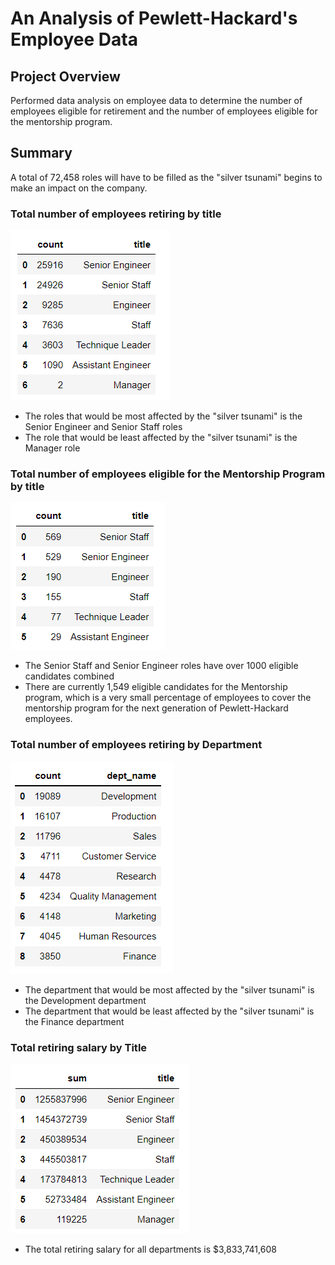 # An Analysis of Pewlett-Hackard's Employee Data

## Project Overview
Performed data analysis on employee data to determine the number of employees eligible for retirement and the number of employees eligible for the mentorship program.

## Summary
A total of 72,458 roles will have to be filled as the "silver tsunami" begins to make an impact on the company.

### Total number of employees retiring by title
![Retiring_Titles](https://github.com/frlinh/pewlett-hackard-analysis/blob/dca770c74f6d9aed900c6332f42c18c2a1a6740a/retiring_titles.png)

- The roles that would be most affected by the "silver tsunami" is the Senior Engineer and Senior Staff roles
- The role that would be least affected by the "silver tsunami" is the Manager role

### Total number of employees eligible for the Mentorship Program by title
![Mentorship_Titles](https://github.com/frlinh/pewlett-hackard-analysis/blob/dca770c74f6d9aed900c6332f42c18c2a1a6740a/mentorship_titles.png)
- The Senior Staff and Senior Engineer roles have over 1000 eligible candidates combined
- There are currently 1,549 eligible candidates for the Mentorship program, which is a very small percentage of employees to cover the mentorship program for the next generation of Pewlett-Hackard employees.

### Total number of employees retiring by Department
![Retiring_Dept](https://github.com/frlinh/pewlett-hackard-analysis/blob/dca770c74f6d9aed900c6332f42c18c2a1a6740a/retiring_dept.png)

- The department that would be most affected by the "silver tsunami" is the Development department
- The department that would be least affected by the "silver tsunami" is the Finance department

### Total retiring salary by Title
![Retiring_Salary](https://github.com/frlinh/pewlett-hackard-analysis/blob/dca770c74f6d9aed900c6332f42c18c2a1a6740a/retiring_salary.png)
- The total retiring salary for all departments is $3,833,741,608
